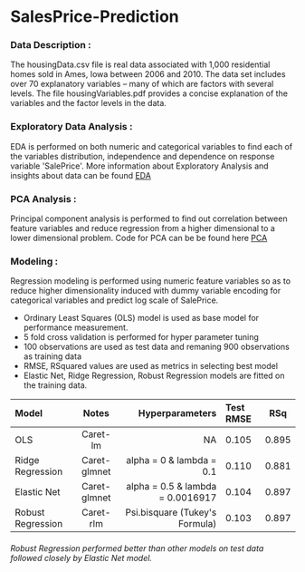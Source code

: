 # SalesPrice-Prediction

### Data Description :

The housingData.csv file is real data associated with 1,000 residential homes sold
in Ames, Iowa between 2006 and 2010. The data set includes over 70 explanatory variables – many of
which are factors with several levels. The file housingVariables.pdf provides a concise explanation of
the variables and the factor levels in the data.


  ### Exploratory Data Analysis :
  EDA is performed on both numeric and categorical variables to find each of the variables distribution, independence and dependence on response variable 'SalePrice'.
  More information about Exploratory Analysis and insights about data can be found [EDA](./EDA.rmd)
  
  ### PCA Analysis :
  Principal component analysis is performed to find out correlation between feature variables and reduce regression from a higher dimensional to a lower dimensional problem.
  Code for PCA can be be found here [PCA](./PCA.rmd)
  ### Modeling :
  Regression modeling is performed using numeric feature variables so as to reduce higher dimensionality induced with dummy variable encoding for categorical variables and       predict log scale of SalePrice.
  * Ordinary Least Squares (OLS) model is used as base model for performance measurement.
  * 5 fold cross validation is performed for hyper parameter tuning
  * 100 observations are used as test data and remaning 900 observations as training data
  * RMSE, RSquared values are used as metrics in selecting best model
  * Elastic Net, Ridge Regression, Robust Regression models are fitted on the training data.
  
  | Model             | Notes        | Hyperparameters                  |  Test RMSE        | RSq         | 
  | :---              |    :----:    |          ---:                    | :---              |    :----:   |  
  | OLS               | Caret-lm     | NA                               | 0.105             | 0.895       | 
  | Ridge Regression  | Caret-glmnet | alpha = 0 & lambda = 0.1         | 0.110             | 0.881       | 
  | Elastic Net       | Caret-glmnet | alpha = 0.5 & lambda = 0.0016917 | 0.104             | 0.897       | 
  | Robust Regression | Caret-rlm    | Psi.bisquare (Tukey's Formula)   | 0.103             | 0.897       | 
 
  ###### Robust Regression performed better than other models on test data followed closely by Elastic Net model.
